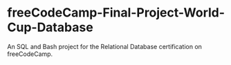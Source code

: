 # freeCodeCamp-Final-Project-World-Cup-Database
An SQL and Bash project for the Relational Database certification on freeCodeCamp.
